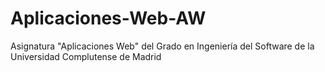 # Aplicaciones-Web-AW
Asignatura "Aplicaciones Web" del Grado en Ingeniería del Software de la Universidad Complutense de Madrid
